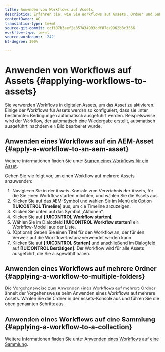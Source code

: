 ```yaml
---
title: Anwenden von Workflows auf Assets
description: Erfahren Sie, wie Sie Workflows auf Assets, Ordner und Sammlungen in Adobe Experience Manager Assets anwenden können.
contentOwner: AG
translation-type: tm+mt
source-git-commit: ccfb07b3aef2e357434993cdf87ea9962b3c3566
workflow-type: tm+mt
source-wordcount: '242'
ht-degree: 100%

---
```



# Anwenden von Workflows auf Assets {#applying-workflows-to-assets}

Sie verwenden Workflows in digitalen Assets, um das Asset zu aktivieren. Einige der Workflows für Assets werden so konfiguriert, dass sie unter bestimmten Bedingungen automatisch ausgeführt werden. Beispielsweise wird der Workflow, der automatisch eine Wiedergabe erstellt, automatisch ausgeführt, nachdem ein Bild bearbeitet wurde.

## Anwenden eines Workflows auf ein AEM-Asset {#apply-a-workflow-to-an-aem-asset}

Weitere Informationen finden Sie unter [Starten eines Workflows für ein Asset](/help/assets/manage-digital-assets.md#starting-a-workflow-on-an-asset).

Gehen Sie wie folgt vor, um einen Workflow auf mehrere Assets anzuwenden:

1. Navigieren Sie in der Assets-Konsole zum Verzeichnis der Assets, für die Sie einen Workflow starten möchten, und wählen Sie die Assets aus.
1. Klicken Sie auf das AEM-Symbol und wählen Sie im Menü die Option **[!UICONTROL Timeline]** aus, um die Timeline anzuzeigen.
1. Klicken Sie unten auf das Symbol „Aktionen“.
1. Klicken Sie auf **[!UICONTROL Workflow starten]**.
1. Wählen Sie im Dialogfeld **[!UICONTROL Workflow starten]** ein Workflow-Modell aus der Liste.
1. (Optional) Geben Sie einen Titel für den Workflow an, der für den Verweis auf die Workflow-Instanz verwendet werden kann.
1. Klicken Sie auf **[!UICONTROL Starten]** und anschließend im Dialogfeld auf **[!UICONTROL Bestätigen]**. Der Workflow wird für alle Assets ausgeführt, die Sie ausgewählt haben.

## Anwenden eines Workflows auf mehrere Ordner {#applying-a-workflow-to-multiple-folders}

Die Vorgehensweise zum Anwenden eines Workflows auf mehrere Ordner ähnelt der Vorgehensweise beim Anwenden eines Workflows auf mehrere Assets. Wählen Sie die Ordner in der Assets-Konsole aus und führen Sie die oben genannten Schritte aus.

## Anwenden eines Workflows auf eine Sammlung {#applying-a-workflow-to-a-collection}

Weitere Informationen finden Sie unter [Anwenden eines Workflows auf eine Sammlung](/help/assets/manage-collections.md#run-a-workflow-on-a-collection).

